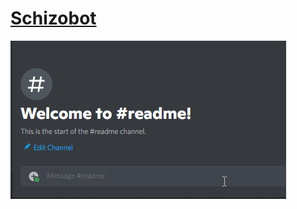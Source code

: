 # [Schizobot](https://discord.com/api/oauth2/authorize?client_id=725041777211342910&permissions=117760&scope=bot)
![](https://github.com/xDeerz/Schizobot/blob/main/Screenshots/9tPB9jenzO.gif)

